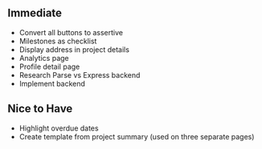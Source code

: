 ## Immediate

- Convert all buttons to assertive
- Milestones as checklist
- Display address in project details
- Analytics page
- Profile detail page
- Research Parse vs Express backend
- Implement backend

## Nice to Have

- Highlight overdue dates
- Create template from project summary (used on three separate pages)
